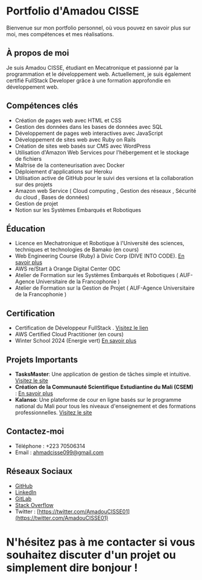 # Portfolio d'Amadou CISSE

Bienvenue sur mon portfolio personnel, où vous pouvez en savoir plus sur moi, mes compétences et mes réalisations.

## À propos de moi

Je suis Amadou CISSE, étudiant en Mecatronique et passionné par la programmation et le développement web. Actuellement, je suis également certifié FullStack Developer grâce à une formation approfondie en développement web.

## Compétences clés

- Création de pages web avec HTML et CSS
- Gestion des données dans les bases de données avec SQL
- Développement de pages web interactives avec JavaScript
- Développement de sites web avec Ruby on Rails
- Création de sites web basés sur CMS avec WordPress
- Utilisation d'Amazon Web Services pour l'hébergement et le stockage de fichiers 
- Maîtrise de la conteneurisation avec Docker
- Déploiement d'applications sur Heroku
- Utilisation active de GitHub pour le suivi des versions et la collaboration sur des projets
- Amazon web Service ( Cloud computing , Gestion des réseaux , Sécurité du cloud , Bases de données)
- Gestion de projet
- Notion sur les Systèmes Embarqués et Robotiques

## Éducation

- Licence en Mechatronique et Robotique à l'Université des sciences, techniques et technologies de Bamako (en cours)
- Web Engineering Course (Ruby)  à Divic Corp (DIVE INTO CODE).  [En savoir plus](https://drive.google.com/file/d/1he8f_dPB5Xwsd86mMeInFtsK2qd6F9AN/view?usp=drive_link)
- AWS re/Start à Orange Digital Center  ODC
- Atelier de Formation sur les Systèmes Embarqués et Robotiques ( AUF-Agence Universitaire de la Francophonie )
- Atelier de Formation sur la Gestion de Projet ( AUF-Agence Universitaire de la Francophonie )
  
## Certification

- Certification de Développeur FullStack .  [Visitez le lien](https://drive.google.com/file/d/1h7MoC8Bms2HubpfL0gvMgu69yT8GQqO7/view?usp=drive_link)
- AWS Certified Cloud Practitioner (en cours)
- Winter School 2024 (Energie vert) [En savoir plus](https://drive.google.com/file/d/1_kt4vdHWSaPr0qEKTN0LygSSDJjM0LiE/view?usp=drive_link)
  
## Projets Importants

- **TasksMaster**: Une application de gestion de tâches simple et intuitive. [Visitez le site](https://github.com/1Amadou/Application_Original)
- **Création de la Communauté Scientifique Estudiantine du Mali (CSEM)** : [En savoir plus](https://www.facebook.com/permalink.php?story_fbid=pfbid0isYSR7e4yUxkTAsVc1AyGmpyoGh3gDQBSS3FyjdWWgpwBBacx7kLg8L8TqdjYL46l&id=61552986887413) 
- **Kalanso**: Une plateforme de cour en ligne basés sur le programme national du Mali pour tous les niveaux d'enseignement et des formations professionnelles. [Visitez le site](https://github.com/1Amadou/Kalanso)

## Contactez-moi

- Téléphone : +223 70506314
- Email : ahmadcisse099@gmail.com

## Réseaux Sociaux

- [GitHub](https://github.com/1Amadou)
- [LinkedIn](https://www.linkedin.com/in/ahmad-ciss%C3%A9-3949b8240/)
- [GitLab](https://gitlab.com/1Amadou)
- [Stack Overflow](https://stackoverflow.com/users/22550761/amadou-cisse)
- Twitter : [https://twitter.com/AmadouCISSE01](https://twitter.com/AmadouCISSE01)

N'hésitez pas à me contacter si vous souhaitez discuter d'un projet ou simplement dire bonjour !
=======

